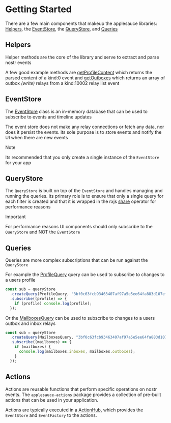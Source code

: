 # Getting Started

There are a few main components that makeup the applesauce libraries: [Helpers](https://hzrd149.github.io/applesauce/typedoc/modules/applesauce-core.Helpers.html), the [EventStore](https://hzrd149.github.io/applesauce/typedoc/classes/applesauce-core.EventStore.html), the [QueryStore](https://hzrd149.github.io/applesauce/typedoc/classes/applesauce-core.QueryStore.html), and [Queries](https://hzrd149.github.io/applesauce/typedoc/modules/applesauce-core.Queries.html)

## Helpers

Helper methods are the core of the library and serve to extract and parse nostr events

A few good example methods are [getProfileContent](https://hzrd149.github.io/applesauce/typedoc/functions/applesauce-core.Helpers.getProfileContent.html) which returns the parsed content of a kind:0 event and [getOutboxes](https://hzrd149.github.io/applesauce/typedoc/functions/applesauce-core.Helpers.getOutboxes.html) which returns an array of outbox _(write)_ relays from a kind:10002 relay list event

## EventStore

The [EventStore](https://hzrd149.github.io/applesauce/typedoc/classes/applesauce-core.EventStore.html) class is an in-memory database that can be used to subscribe to events and timeline updates

The event store does not make any relay connections or fetch any data, nor does it persist the events. its sole purpose is to store events and notify the UI when there are new events

> [!NOTE]
> Its recommended that you only create a single instance of the `EventStore` for your app

## QueryStore

The `QueryStore` is built on top of the `EventStore` and handles managing and running the queries. its primary role is to ensure that only a single query for each filter is created and that it is wrapped in the rxjs [share](https://rxjs.dev/api/index/function/share) operator for performance reasons

> [!IMPORTANT]
> For performance reasons UI components should only subscribe to the `QueryStore` and NOT the `EventStore`

## Queries

Queries are more complex subscriptions that can be run against the `QueryStore`

For example the [ProfileQuery](https://hzrd149.github.io/applesauce/typedoc/functions/applesauce-core.Queries.ProfileQuery.html) query can be used to subscribe to changes to a users profile

```ts
const sub = queryStore
  .createQuery(ProfileQuery, "3bf0c63fcb93463407af97a5e5ee64fa883d107ef9e558472c4eb9aaaefa459d")
  .subscribe((profile) => {
    if (profile) console.log(profile);
  });
```

Or the [MailboxesQuery](https://hzrd149.github.io/applesauce/typedoc/functions/applesauce-core.Queries.MailboxesQuery.html) can be used to subscribe to changes to a users outbox and inbox relays

```ts
const sub = queryStore
  .createQuery(MailboxesQuery, "3bf0c63fcb93463407af97a5e5ee64fa883d107ef9e558472c4eb9aaaefa459d")
  .subscribe((mailboxes) => {
    if (mailboxes) {
      console.log(mailboxes.inboxes, mailboxes.outboxes);
    }
  });
```

## Actions

Actions are reusable functions that perform specific operations on nostr events. The `applesauce-actions` package provides a collection of pre-built actions that can be used in your application.

Actions are typically executed in a [ActionHub](https://hzrd149.github.io/applesauce/typedoc/classes/applesauce-actions.ActionHub.html), which provides the `EventStore` and `EventFactory` to the actions.
